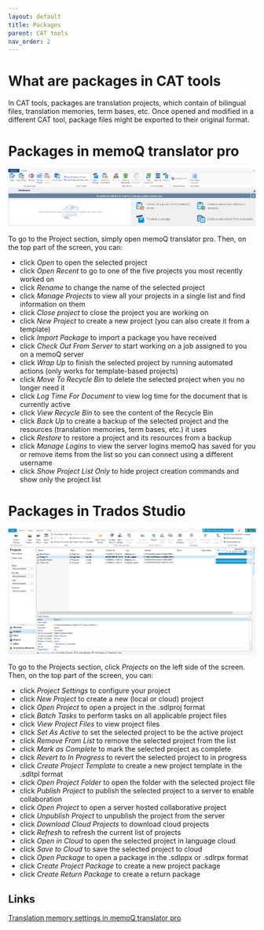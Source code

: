 ```yaml
---
layout: default
title: Packages
parent: CAT tools
nav_order: 2
---
```


# **What are packages in CAT tools**

In CAT tools, packages are translation projects, which contain of bilingual files, translation memories, term bases, etc. Once opened and modified in a different CAT tool, package files might be exported to their original format.

# **Packages in memoQ translator pro**

![](../../assets/images/Picture38.png)

To go to the Project section, simply open memoQ translator pro. Then, on the top part of the screen, you can:

- click *Open* to open the selected project
- click *Open Recent* to go to one of the five projects you most recently worked on
- click *Rename* to change the name of the selected project
- click *Manage Projects* to view all your projects in a single list and find information on them
- click *Close project* to close the project you are working on
- click *New Project* to create a new project (you can also create it from a template)
- click *Import Package* to import a package you have received
- click *Check Out From Server* to start working on a job assigned to you on a memoQ server
- click *Wrap Up* to finish the selected project by running automated actions (only works for template-based projects)
- click *Move To Recycle Bin* to delete the selected project when you no longer need it
- click *Log Time For Document* to view log time for the document that is currently active
- click *View Recycle Bin* to see the content of the Recycle Bin
- click *Back Up* to create a backup of the selected project and the resources (translation memories, term bases, etc.) it uses
- click *Restore* to restore a project and its resources from a backup
- click *Manage Logins* to view the server logins memoQ has saved for you or remove items from the list so you can connect using a different username
- click *Show Project List Only* to hide project creation commands and show only the project list

# **Packages in Trados Studio**

![](../../assets/images/Picture39.png)

To go to the Projects section, click *Projects* on the left side of the screen. Then, on the top part of the screen, you can:

- click *Project Settings* to configure your project
- click *New Project* to create a new (local or cloud) project
- click *Open Project* to open a project in the .sdlproj format
- click *Batch Tasks* to perform tasks on all applicable project files
- click *View Project Files* to view project files
- click *Set As Active* to set the selected project to be the active project
- click *Remove From List* to remove the selected project from the list
- click *Mark as Complete* to mark the selected project as complete
- click *Revert to In Progress* to revert the selected project to in progress
- click *Create Project Template* to create a new project template in the .sdltpl format
- click *Open Project Folder* to open the folder with the selected project file
- click *Publish Project* to publish the selected project to a server to enable collaboration
- click *Open Project* to open a server hosted collaborative project
- click *Unpublish Project* to unpublish the project from the server
- click *Download Cloud Projects* to download cloud projects
- click *Refresh* to refresh the current list of projects
- click *Open in Cloud* to open the selected project in language cloud
- click *Save to Cloud* to save the selected project to cloud
- click *Open Package* to open a package in the .sdlppx or .sdlrpx format
- click *Create Project Package* to create a new project package
- click *Create Return Package* to create a return package

## **Links**

[Translation memory settings in memoQ translator pro](https://docs.memoq.com/current/en/Things/things-tm-settings.html)
